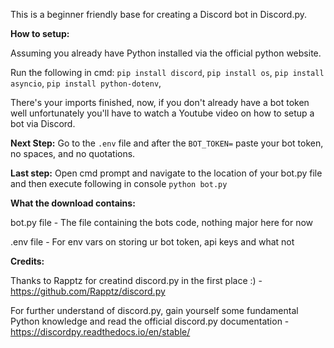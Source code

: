 This is a beginner friendly base for creating a Discord bot in Discord.py. 

**How to setup:**

Assuming you already have Python installed via the official python website.

Run the following in cmd:
```pip install discord```,
```pip install os```,
```pip install asyncio```,
```pip install python-dotenv```,

There's your imports finished, now, if you don't already have a bot token well unfortunately you'll have to watch a Youtube video on how to setup a bot via Discord.

**Next Step:**
Go to the ```.env``` file and after the ```BOT_TOKEN=``` paste your bot token, no spaces, and no quotations.

**Last step:** 
Open cmd prompt and navigate to the location of your bot.py file and then execute following in console ```python bot.py```

**What the download contains:**

bot.py file - The file containing the bots code, nothing major here for now

.env file - For env vars on storing ur bot token, api keys and what not

**Credits:**

Thanks to Rapptz for creatind discord.py in the first place :) - https://github.com/Rapptz/discord.py

For further understand of discord.py, gain yourself some fundamental Python knowledge and read the official discord.py documentation - https://discordpy.readthedocs.io/en/stable/
